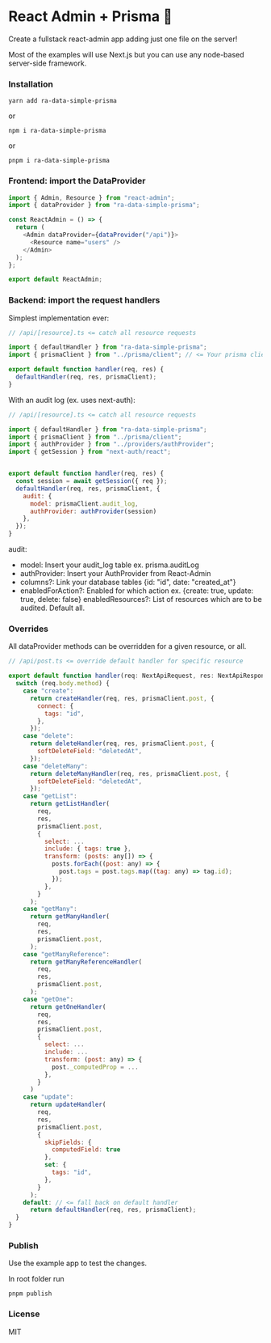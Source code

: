 # React Admin + Prisma 🤝

Create a fullstack react-admin app adding just one file on the server!

Most of the examples will use Next.js but you can use any node-based server-side framework.

### Installation

```
yarn add ra-data-simple-prisma
```

or

```
npm i ra-data-simple-prisma
```

or

```
pnpm i ra-data-simple-prisma
```

### Frontend: import the DataProvider

```js
import { Admin, Resource } from "react-admin";
import { dataProvider } from "ra-data-simple-prisma";

const ReactAdmin = () => {
  return (
    <Admin dataProvider={dataProvider("/api")}>
      <Resource name="users" />
    </Admin>
  );
};

export default ReactAdmin;
```

### Backend: import the request handlers

Simplest implementation ever:

```js
// /api/[resource].ts <= catch all resource requests

import { defaultHandler } from "ra-data-simple-prisma";
import { prismaClient } from "../prisma/client"; // <= Your prisma client instance

export default function handler(req, res) {
  defaultHandler(req, res, prismaClient);
}
```

With an audit log (ex. uses next-auth):

```js
// /api/[resource].ts <= catch all resource requests

import { defaultHandler } from "ra-data-simple-prisma";
import { prismaClient } from "../prisma/client";
import { authProvider } from "../providers/authProvider";
import { getSession } from "next-auth/react";


export default function handler(req, res) {
  const session = await getSession({ req });
  defaultHandler(req, res, prismaClient, {
    audit: {
      model: prismaClient.audit_log,
      authProvider: authProvider(session)
    },
  });
}
```

audit:

- model: Insert your audit_log table ex. prisma.auditLog
- authProvider: Insert your AuthProvider from React-Admin
- columns?: Link your database tables {id: "id", date: "created_at"}
- enabledForAction?: Enabled for which action ex. {create: true, update: true, delete: false}
  enabledResources?: List of resources which are to be audited. Default all.

### Overrides

All dataProvider methods can be overridden for a given resource, or all.

```js
// /api/post.ts <= override default handler for specific resource

export default function handler(req: NextApiRequest, res: NextApiResponse) {
  switch (req.body.method) {
    case "create":
      return createHandler(req, res, prismaClient.post, {
        connect: {
          tags: "id",
        },
      });
    case "delete":
      return deleteHandler(req, res, prismaClient.post, {
        softDeleteField: "deletedAt",
      });
    case "deleteMany":
      return deleteManyHandler(req, res, prismaClient.post, {
        softDeleteField: "deletedAt",
      });
    case "getList":
      return getListHandler(
        req,
        res,
        prismaClient.post,
        {
          select: ...
          include: { tags: true },
          transform: (posts: any[]) => {
            posts.forEach((post: any) => {
              post.tags = post.tags.map((tag: any) => tag.id);
            });
          },
        }
      );
    case "getMany":
      return getManyHandler(
        req,
        res,
        prismaClient.post,
      );
    case "getManyReference":
      return getManyReferenceHandler(
        req,
        res,
        prismaClient.post,
      );
    case "getOne":
      return getOneHandler(
        req,
        res,
        prismaClient.post,
        {
          select: ...
          include: ...
          transform: (post: any) => {
            post._computedProp = ...
          },
        }
      )
    case "update":
      return updateHandler(
        req,
        res,
        prismaClient.post,
        {
          skipFields: {
            computedField: true
          },
          set: {
            tags: "id",
          },
        }
      );
    default: // <= fall back on default handler
      return defaultHandler(req, res, prismaClient);
  }
}
```

### Publish

Use the example app to test the changes.

In root folder run

```
pnpm publish
```

### License

MIT
